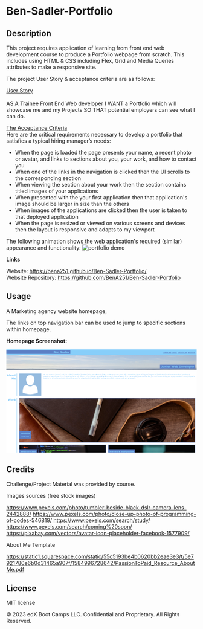 # Ben-Sadler-Portfolio

## Description 

This project requires application of learning from front end web development course to produce a Portfolio webpage from scratch. This includes using HTML & CSS including Flex, Grid and Media Queries attributes to make a responsive site. 

The project User Story & acceptance criteria are as follows:

<ins>User Story </ins> <br><br>
AS A Trainee Front End Web developer
I WANT a Portfolio which will showcase me and my Projects
SO THAT potential employers can see what I can do.

<ins>The Acceptance Criteria </ins> <br>
Here are the critical requirements necessary to develop a portfolio that satisfies a typical hiring manager’s needs:

* When the page is loaded the page presents your name, a recent photo or avatar, and links to sections about you, your work, and how to contact you
* When one of the links in the navigation is clicked then the UI scrolls to the corresponding section
* When viewing the section about your work then the section contains titled images of your applications
* When presented with the your first application then that application's image should be larger in size than the others
* When images of the applications are clicked then the user is taken to that deployed application
* When the page is resized or viewed on various screens and devices then the layout is responsive and adapts to my viewport

The following animation shows the web application's required (similar) appearance and functionality:
![portfolio demo](./images/01-css-challenge-demo.gif)


<strong>Links</strong>

Website: https://bena251.github.io/Ben-Sadler-Portfolio/ <br>
Website Repository: https://github.com/BenA251/Ben-Sadler-Portfolio


## Usage 

A Marketing agency website homepage, 

The links on top navigation bar can be used to jump to specific sections within homepage.

<strong>Homepage Screenshot:</strong> <br>

![alt text](assets\Images\WebsiteScreenshot.png)


## Credits

Challenge/Project Material was provided by course. 

Images sources (free stock images)

https://www.pexels.com/photo/tumbler-beside-black-dslr-camera-lens-2442888/
https://www.pexels.com/photo/close-up-photo-of-programming-of-codes-546819/
https://www.pexels.com/search/study/
https://www.pexels.com/search/coming%20soon/
https://pixabay.com/vectors/avatar-icon-placeholder-facebook-1577909/

About Me Template

https://static1.squarespace.com/static/55c5193be4b0620bb2eae3e3/t/5e7921780e6b0d31465a907f/1584996728642/PassionToPaid_Resource_AboutMe.pdf 


## License

MIT license




© 2023 edX Boot Camps LLC. Confidential and Proprietary. All Rights Reserved.